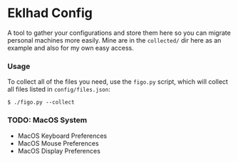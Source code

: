 # Eklhad Config

A tool to gather your configurations and store them here so you can migrate personal machines more easily. Mine are in the `collected/` dir here as an example and also for my own easy access.


### Usage
To collect all of the files you need, use the `figo.py` script, which will collect all files listed in `config/files.json`:

```
$ ./figo.py --collect
```

### TODO: MacOS System
- MacOS Keyboard Preferences
- MacOS Mouse Preferences
- MacOS Display Preferences